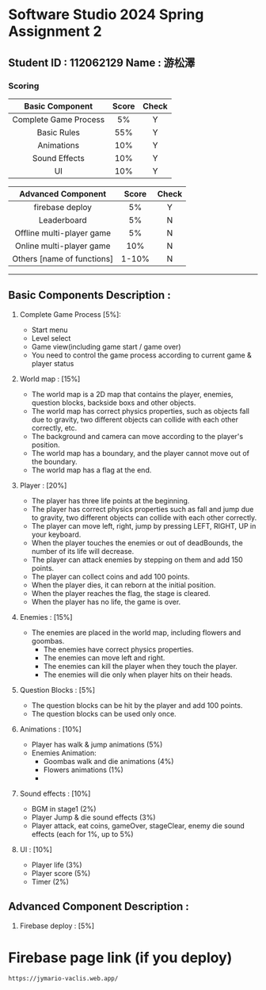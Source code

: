 # Software Studio 2024 Spring Assignment 2

## Student ID : 112062129 Name : 游松澤

### Scoring

|**Basic Component**|**Score**| **Check** |
|:-:|:-:|:---------:|
|Complete Game Process|5%|     Y     |
|Basic Rules|55%|     Y     |
|Animations|10%|     Y     |
|Sound Effects|10%|     Y     |
|UI|10%|     Y     |

|**Advanced Component**|**Score**| **Check** |
|:-:|:-:|:---------:|
|firebase deploy|5%|     Y     |
|Leaderboard|5%|     N     |
|Offline multi-player game|5%|     N     |
|Online multi-player game|10%|     N     |
|Others [name of functions]|1-10%|     N     |

---

## Basic Components Description : 
1. Complete Game Process [5%]:
   - Start menu 
   - Level select 
   - Game view(including game start / game over)
   - You need to control the game process according to current game & player status

2. World map : [15%]
    - The world map is a 2D map that contains the player, enemies, question blocks, backside boxs and other objects.
    - The world map has correct physics properties, such as objects fall due to gravity, two different objects can collide with each other correctly, etc.
    - The background and camera can move according to the player's position.
    - The world map has a boundary, and the player cannot move out of the boundary.
    - The world map has a flag at the end.

2. Player : [20%]
   - The player has three life points at the beginning.
   - The player has correct physics properties such as fall and jump due to gravity, two different objects can collide with each other correctly.
   - The player can move left, right, jump by pressing LEFT, RIGHT, UP in your keyboard.
   - When the player touches the enemies or out of deadBounds, the number of its life will decrease.
   - The player can attack enemies by stepping on them and add 150 points.
   - The player can collect coins and add 100 points.
   - When the player dies, it can reborn at the initial position.
   - When the player reaches the flag, the stage is cleared.
   - When the player has no life, the game is over.

3. Enemies : [15%]
   - The enemies are placed in the world map, including flowers and goombas.
      - The enemies have correct physics properties.
      - The enemies can move left and right.
      - The enemies can kill the player when they touch the player.
      - The enemies will die only when player hits on their heads.

4. Question Blocks : [5%]
    - The question blocks can be hit by the player and add 100 points.
    - The question blocks can be used only once.
   
5. Animations : [10%]
    - Player has walk & jump animations (5%)
    - Enemies Animation:
      - Goombas walk and die animations (4%)
      - Flowers animations (1%)
      - 
6. Sound effects : [10%]
   - BGM in stage1 (2%)
   - Player Jump & die sound effects (3%)
   - Player attack, eat coins, gameOver, stageClear, enemy die sound effects (each for 1%, up to 5%)

7. UI : [10%]
   - Player life  (3%)
   - Player score  (5%)
   - Timer (2%)


## Advanced Component Description :

1. Firebase deploy : [5%]

# Firebase page link (if you deploy)

    https://jymario-vaclis.web.app/
